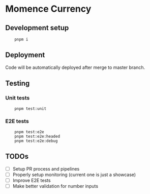 # Momence Currency

## Development setup

```
    pnpm i
```

## Deployment

Code will be automatically deployed after merge to master branch.

## Testing

### Unit tests

```
    pnpm test:unit
```

### E2E tests

```
    pnpm test:e2e
    pnpm test:e2e:headed
    pnpm test:e2e:debug
```

## TODOs

- [ ] Setup PR process and pipelines
- [ ] Properly setup monitoring (current one is just a showcase)
- [ ] Improve E2E tests
- [ ] Make better validation for number inputs
